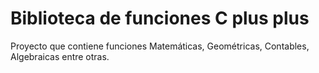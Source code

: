 # Biblioteca de funciones C plus plus
Proyecto que contiene funciones Matemáticas, Geométricas, Contables, Algebraicas entre otras.
